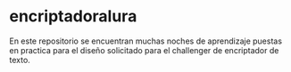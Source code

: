 # encriptadoralura


En este repositorio se encuentran muchas noches de aprendizaje puestas en practica para el diseño solicitado para el challenger de encriptador de texto.
